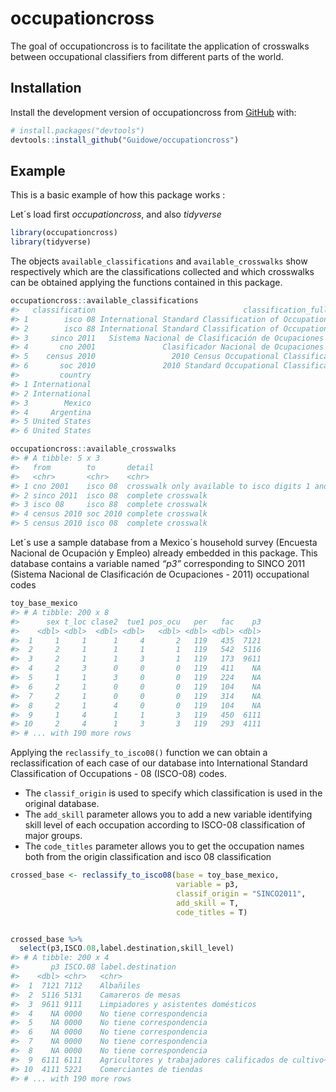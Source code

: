
<!-- README.md is generated from README.Rmd. Please edit that file -->

# occupationcross

<!-- badges: start -->
<!-- badges: end -->

The goal of occupationcross is to facilitate the application of
crosswalks between occupational classifiers from different parts of the
world.

## Installation

Install the development version of occupationcross from
[GitHub](https://github.com/) with:

``` r
# install.packages("devtools")
devtools::install_github("Guidowe/occupationcross")
```

## Example

This is a basic example of how this package works :

Let´s load first *occupationcross*, and also *tidyverse*

``` r
library(occupationcross)
library(tidyverse)
```

The objects `available_classifications` and `available_crosswalks` show
respectively which are the classifications collected and which
crosswalks can be obtained applying the functions contained in this
package.

``` r
occupationcross::available_classifications
#>   classification                                 classification_fullname
#> 1        isco 08 International Standard Classification of Occupations 08
#> 2        isco 88 International Standard Classification of Occupations 88
#> 3     sinco 2011   Sistema Nacional de Clasificación de Ocupaciones 2011
#> 4       cno 2001               Clasificador Nacional de Ocupaciones 2001
#> 5    census 2010                 2010 Census Occupational Classification
#> 6       soc 2010               2010 Standard Occupational Classification
#>         country
#> 1 International
#> 2 International
#> 3        Mexico
#> 4     Argentina
#> 5 United States
#> 6 United States
```

``` r
occupationcross::available_crosswalks
#> # A tibble: 5 x 3
#>   from        to       detail                                         
#>   <chr>       <chr>    <chr>                                          
#> 1 cno 2001    isco 08  crosswalk only available to isco digits 1 and 2
#> 2 sinco 2011  isco 08  complete crosswalk                             
#> 3 isco 08     isco 88  complete crosswalk                             
#> 4 census 2010 soc 2010 complete crosswalk                             
#> 5 census 2010 isco 08  complete crosswalk
```

Let´s use a sample database from a Mexico´s household survey (Encuesta
Nacional de Ocupación y Empleo) already embedded in this package. This
database contains a variable named *“p3”* corresponding to SINCO 2011
(Sistema Nacional de Clasificación de Ocupaciones - 2011) occupational
codes

``` r
toy_base_mexico
#> # A tibble: 200 x 8
#>      sex t_loc clase2  tue1 pos_ocu   per   fac    p3
#>    <dbl> <dbl>  <dbl> <dbl>   <dbl> <dbl> <dbl> <dbl>
#>  1     1     1      1     4       2   119   435  7121
#>  2     2     1      1     1       1   119   542  5116
#>  3     2     1      1     3       1   119   173  9611
#>  4     2     3      0     0       0   119   411    NA
#>  5     1     1      3     0       0   119   224    NA
#>  6     2     1      0     0       0   119   104    NA
#>  7     2     1      0     0       0   119   314    NA
#>  8     2     1      4     0       0   119   104    NA
#>  9     1     4      1     1       3   119   450  6111
#> 10     2     4      1     3       3   119   293  4111
#> # ... with 190 more rows
```

Applying the `reclassify_to_isco08()` function we can obtain a
reclassification of each case of our database into International
Standard Classification of Occupations - 08 (ISCO-08) codes.  
- The `classif_origin` is used to specify which classification is used
in the original database.  
- The `add_skill` parameter allows you to add a new variable identifying
skill level of each occupation according to ISCO-08 classification of
major groups.  
- The `code_titles` parameter allows you to get the occupation names
both from the origin classification and isco 08 classification

``` r
crossed_base <- reclassify_to_isco08(base = toy_base_mexico,
                                     variable = p3,
                                     classif_origin = "SINCO2011",
                                     add_skill = T,
                                     code_titles = T)


crossed_base %>% 
  select(p3,ISCO.08,label.destination,skill_level)
#> # A tibble: 200 x 4
#>       p3 ISCO.08 label.destination                                   skill_level
#>    <dbl> <chr>   <chr>                                               <fct>      
#>  1  7121 7112    Albañiles                                           Medium     
#>  2  5116 5131    Camareros de mesas                                  Medium     
#>  3  9611 9111    Limpiadores y asistentes domésticos                 Low        
#>  4    NA 0000    No tiene correspondencia                            <NA>       
#>  5    NA 0000    No tiene correspondencia                            <NA>       
#>  6    NA 0000    No tiene correspondencia                            <NA>       
#>  7    NA 0000    No tiene correspondencia                            <NA>       
#>  8    NA 0000    No tiene correspondencia                            <NA>       
#>  9  6111 6111    Agricultores y trabajadores calificados de cultivo~ Medium     
#> 10  4111 5221    Comerciantes de tiendas                             Medium     
#> # ... with 190 more rows
```
